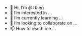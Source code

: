 - 👋 Hi, I’m @zbieg
- 👀 I’m interested in ...
- 🌱 I’m currently learning ...
- 💞️ I’m looking to collaborate on ...
- 📫 How to reach me ...

<!---
zbieg/zbieg is a ✨ special ✨ repository because its `README.md` (this file) appears on your GitHub profile.
You can click the Preview link to take a look at your changes.
--->
